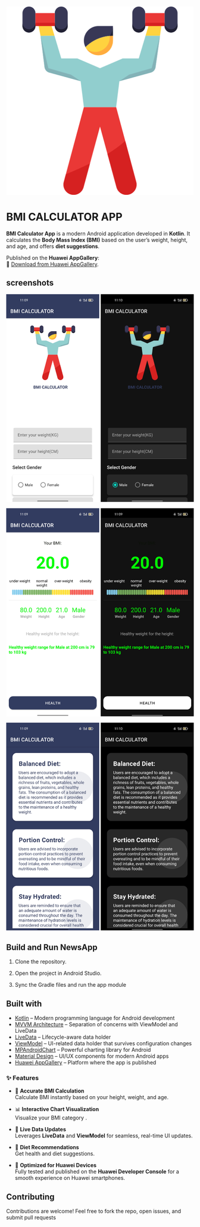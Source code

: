 ![BMI CALCULATOR](Docs/screenshots/weights.png "BMI CALCULATOR")


# BMI CALCULATOR APP

**BMI Calculator App** is a modern Android application developed in **Kotlin**. It calculates the **Body Mass Index (BMI)** based on the user’s weight, height, and age, and offers **diet suggestions**.

Published on the **Huawei AppGallery**:  
🔗 [Download from Huawei AppGallery](https://appgallery.huawei.com/app/C112270379).


 ## screenshots

<img src="Docs/screenshots/home.jpg" width="250px"> <img src="Docs/screenshots/homedark.jpg" width="250px">

<img src="Docs/screenshots/results.jpg" width="250px"> <img src="Docs/screenshots/resultsdark.jpg" width="250px">

<img src="Docs/screenshots/suggestions.jpg" width="250px"> <img src="Docs/screenshots/suggestionsdark.jpg" width="250px">


## Build and Run NewsApp

1. Clone the repository.

2. Open the project in Android Studio.

3. Sync the Gradle files and run the app module

## Built with 
- [Kotlin](https://kotlinlang.org/) – Modern programming language for Android development
- [MVVM Architecture](https://developer.android.com/jetpack/guide) – Separation of concerns with ViewModel and LiveData
- [LiveData](https://developer.android.com/topic/libraries/architecture/livedata) – Lifecycle-aware data holder
- [ViewModel](https://developer.android.com/topic/libraries/architecture/viewmodel) – UI-related data holder that survives configuration changes
- [MPAndroidChart](https://github.com/PhilJay/MPAndroidChart) – Powerful charting library for Android
- [Material Design](https://m3.material.io/) – UI/UX components for modern Android apps
- [Huawei AppGallery](https://developer.huawei.com/consumer/en/appgallery) – Platform where the app is published


### ✨ Features

- 🧮 **Accurate BMI Calculation**  
  Calculate BMI instantly based on your height, weight, and age.

- 📊 **Interactive Chart Visualization**  
  Visualize your BMI category .

- 🔄 **Live Data Updates**  
  Leverages **LiveData** and **ViewModel** for seamless, real-time UI updates.

- 🍎 **Diet Recommendations**  
  Get health and diet suggestions.

- 📱 **Optimized for Huawei Devices**  
  Fully tested and published on the **Huawei Developer Console** for a smooth experience on Huawei smartphones.


##  Contributing
Contributions are welcome! Feel free to fork the repo, open issues, and submit pull requests
